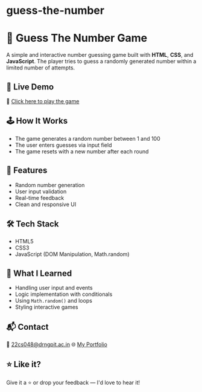 # guess-the-number
# 🎯 Guess The Number Game

A simple and interactive number guessing game built with **HTML**, **CSS**, and **JavaScript**. The player tries to guess a randomly generated number within a limited number of attempts.

## 🚀 Live Demo  
🔗 [Click here to play the game](https://kirthilakshkarthivelu.neocities.org/project1)

## 🕹️ How It Works
- The game generates a random number between 1 and 100  
- The user enters guesses via input field 
- The game resets with a new number after each round

## 🔧 Features
- Random number generation  
- User input validation  
- Real-time feedback  
- Clean and responsive UI

## 🛠️ Tech Stack
- HTML5  
- CSS3  
- JavaScript (DOM Manipulation, Math.random)

## 🎯 What I Learned
- Handling user input and events  
- Logic implementation with conditionals  
- Using `Math.random()` and loops  
- Styling interactive games

## 📬 Contact
📧 22cs048@drngpit.ac.in 
🌐 [My Portfolio](https://kirthilakshkarthivelu.neocities.org/PORTFOLIO)

## ⭐ Like it?
Give it a ⭐ or drop your feedback — I'd love to hear it!
